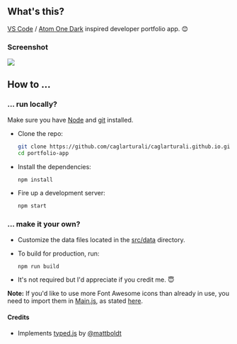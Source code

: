 ## What's this?

[VS Code](https://code.visualstudio.com/) / [Atom One Dark](https://marketplace.visualstudio.com/items?itemName=akamud.vscode-theme-onedark) inspired developer portfolio app. :blush:

### Screenshot

![](../gh-files/screenshots/demo.gif)

## How to ...

### ... run locally?

Make sure you have [Node](https://nodejs.org/en/) and [git](https://git-scm.com/) installed.

- Clone the repo:

  ```bash
  git clone https://github.com/caglarturali/caglarturali.github.io.git portfolio-app
  cd portfolio-app
  ```

- Install the dependencies:

  ```bash
  npm install
  ```

- Fire up a development server:

  ```bash
  npm start
  ```

### ... make it your own?

- Customize the data files located in the [src/data](src/data/) directory.

- To build for production, run:

  ```bash
  npm run build
  ```

- It's not required but I'd appreciate if you credit me. :innocent:

**Note:** If you'd like to use more Font Awesome icons than already in use, you need to import them in [Main.js](src/components/Main.js#L7), as stated [here](https://github.com/FortAwesome/react-fontawesome#build-a-library-to-reference-icons-throughout-your-app-more-conveniently).

#### Credits

- Implements [typed.js](https://github.com/mattboldt/typed.js/) by [@mattboldt](https://github.com/mattboldt)
